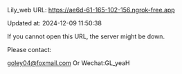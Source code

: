 Lily_web URL: https://ae6d-61-165-102-156.ngrok-free.app

Updated at: 2024-12-09 11:50:38

If you cannot open this URL, the server might be down.

Please contact: 

goley04@foxmail.com Or Wechat:GL_yeaH